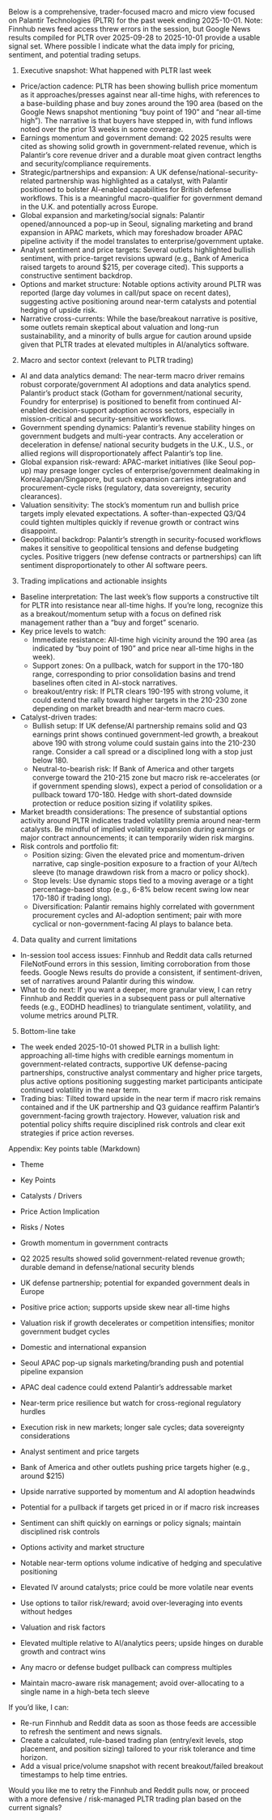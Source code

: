 Below is a comprehensive, trader-focused macro and micro view focused on Palantir Technologies (PLTR) for the past week ending 2025-10-01. Note: Finnhub news feed access threw errors in the session, but Google News results compiled for PLTR over 2025-09-28 to 2025-10-01 provide a usable signal set. Where possible I indicate what the data imply for pricing, sentiment, and potential trading setups.

1) Executive snapshot: What happened with PLTR last week
- Price/action cadence: PLTR has been showing bullish price momentum as it approaches/presses against near all-time highs, with references to a base-building phase and buy zones around the 190 area (based on the Google News snapshot mentioning “buy point of 190” and “near all-time high”). The narrative is that buyers have stepped in, with fund inflows noted over the prior 13 weeks in some coverage.
- Earnings momentum and government demand: Q2 2025 results were cited as showing solid growth in government-related revenue, which is Palantir’s core revenue driver and a durable moat given contract lengths and security/compliance requirements.
- Strategic/partnerships and expansion: A UK defense/national-security-related partnership was highlighted as a catalyst, with Palantir positioned to bolster AI-enabled capabilities for British defense workflows. This is a meaningful macro-qualifier for government demand in the U.K. and potentially across Europe.
- Global expansion and marketing/social signals: Palantir opened/announced a pop-up in Seoul, signaling marketing and brand expansion in APAC markets, which may foreshadow broader APAC pipeline activity if the model translates to enterprise/government uptake.
- Analyst sentiment and price targets: Several outlets highlighted bullish sentiment, with price-target revisions upward (e.g., Bank of America raised targets to around $215, per coverage cited). This supports a constructive sentiment backdrop.
- Options and market structure: Notable options activity around PLTR was reported (large day volumes in call/put space on recent dates), suggesting active positioning around near-term catalysts and potential hedging of upside risk.
- Narrative cross-currents: While the base/breakout narrative is positive, some outlets remain skeptical about valuation and long-run sustainability, and a minority of bulls argue for caution around upside given that PLTR trades at elevated multiples in AI/analytics software.

2) Macro and sector context (relevant to PLTR trading)
- AI and data analytics demand: The near-term macro driver remains robust corporate/government AI adoptions and data analytics spend. Palantir’s product stack (Gotham for government/national security, Foundry for enterprise) is positioned to benefit from continued AI-enabled decision-support adoption across sectors, especially in mission-critical and security-sensitive workflows.
- Government spending dynamics: Palantir’s revenue stability hinges on government budgets and multi-year contracts. Any acceleration or deceleration in defense/ national security budgets in the U.K., U.S., or allied regions will disproportionately affect Palantir’s top line.
- Global expansion risk-reward: APAC-market initiatives (like Seoul pop-up) may presage longer cycles of enterprise/government dealmaking in Korea/Japan/Singapore, but such expansion carries integration and procurement-cycle risks (regulatory, data sovereignty, security clearances).
- Valuation sensitivity: The stock’s momentum run and bullish price targets imply elevated expectations. A softer-than-expected Q3/Q4 could tighten multiples quickly if revenue growth or contract wins disappoint.
- Geopolitical backdrop: Palantir’s strength in security-focused workflows makes it sensitive to geopolitical tensions and defense budgeting cycles. Positive triggers (new defense contracts or partnerships) can lift sentiment disproportionately to other AI software peers.

3) Trading implications and actionable insights
- Baseline interpretation: The last week’s flow supports a constructive tilt for PLTR into resistance near all-time highs. If you’re long, recognize this as a breakout/momentum setup with a focus on defined risk management rather than a “buy and forget” scenario.
- Key price levels to watch:
  - Immediate resistance: All-time high vicinity around the 190 area (as indicated by “buy point of 190” and price near all-time highs in the week).
  - Support zones: On a pullback, watch for support in the 170-180 range, corresponding to prior consolidation basins and trend baselines often cited in AI-stock narratives.
  - breakout/entry risk: If PLTR clears 190-195 with strong volume, it could extend the rally toward higher targets in the 210-230 zone depending on market breadth and near-term macro cues.
- Catalyst-driven trades:
  - Bullish setup: If UK defense/AI partnership remains solid and Q3 earnings print shows continued government-led growth, a breakout above 190 with strong volume could sustain gains into the 210-230 range. Consider a call spread or a disciplined long with a stop just below 180.
  - Neutral-to-bearish risk: If Bank of America and other targets converge toward the 210-215 zone but macro risk re-accelerates (or if government spending slows), expect a period of consolidation or a pullback toward 170-180. Hedge with short-dated downside protection or reduce position sizing if volatility spikes.
- Market breadth considerations: The presence of substantial options activity around PLTR indicates traded volatility premia around near-term catalysts. Be mindful of implied volatility expansion during earnings or major contract announcements; it can temporarily widen risk margins.
- Risk controls and portfolio fit:
  - Position sizing: Given the elevated price and momentum-driven narrative, cap single-position exposure to a fraction of your AI/tech sleeve (to manage drawdown risk from a macro or policy shock).
  - Stop levels: Use dynamic stops tied to a moving average or a tight percentage-based stop (e.g., 6-8% below recent swing low near 170-180 if trading long).
  - Diversification: Palantir remains highly correlated with government procurement cycles and AI-adoption sentiment; pair with more cyclical or non-government-facing AI plays to balance beta.

4) Data quality and current limitations
- In-session tool access issues: Finnhub and Reddit data calls returned FileNotFound errors in this session, limiting corroboration from those feeds. Google News results do provide a consistent, if sentiment-driven, set of narratives around Palantir during this window.
- What to do next: If you want a deeper, more granular view, I can retry Finnhub and Reddit queries in a subsequent pass or pull alternative feeds (e.g., EODHD headlines) to triangulate sentiment, volatility, and volume metrics around PLTR.

5) Bottom-line take
- The week ended 2025-10-01 showed PLTR in a bullish light: approaching all-time highs with credible earnings momentum in government-related contracts, supportive UK defense-pacing partnerships, constructive analyst commentary and higher price targets, plus active options positioning suggesting market participants anticipate continued volatility in the near term.
- Trading bias: Tilted toward upside in the near term if macro risk remains contained and if the UK partnership and Q3 guidance reaffirm Palantir’s government-facing growth trajectory. However, valuation risk and potential policy shifts require disciplined risk controls and clear exit strategies if price action reverses.

Appendix: Key points table (Markdown)

- Theme
- Key Points
- Catalysts / Drivers
- Price Action Implication
- Risks / Notes

- Growth momentum in government contracts
- Q2 2025 results showed solid government-related revenue growth; durable demand in defense/national security blends
- UK defense partnership; potential for expanded government deals in Europe
- Positive price action; supports upside skew near all-time highs
- Valuation risk if growth decelerates or competition intensifies; monitor government budget cycles

- Domestic and international expansion
- Seoul APAC pop-up signals marketing/branding push and potential pipeline expansion
- APAC deal cadence could extend Palantir’s addressable market
- Near-term price resilience but watch for cross-regional regulatory hurdles
- Execution risk in new markets; longer sale cycles; data sovereignty considerations

- Analyst sentiment and price targets
- Bank of America and other outlets pushing price targets higher (e.g., around $215)
- Upside narrative supported by momentum and AI adoption headwinds
- Potential for a pullback if targets get priced in or if macro risk increases
- Sentiment can shift quickly on earnings or policy signals; maintain disciplined risk controls

- Options activity and market structure
- Notable near-term options volume indicative of hedging and speculative positioning
- Elevated IV around catalysts; price could be more volatile near events
- Use options to tailor risk/reward; avoid over-leveraging into events without hedges

- Valuation and risk factors
- Elevated multiple relative to AI/analytics peers; upside hinges on durable growth and contract wins
- Any macro or defense budget pullback can compress multiples
- Maintain macro-aware risk management; avoid over-allocating to a single name in a high-beta tech sleeve

If you’d like, I can:
- Re-run Finnhub and Reddit data as soon as those feeds are accessible to refresh the sentiment and news signals.
- Create a calculated, rule-based trading plan (entry/exit levels, stop placement, and position sizing) tailored to your risk tolerance and time horizon.
- Add a visual price/volume snapshot with recent breakout/failed breakout timestamps to help time entries.

Would you like me to retry the Finnhub and Reddit pulls now, or proceed with a more defensive / risk-managed PLTR trading plan based on the current signals?